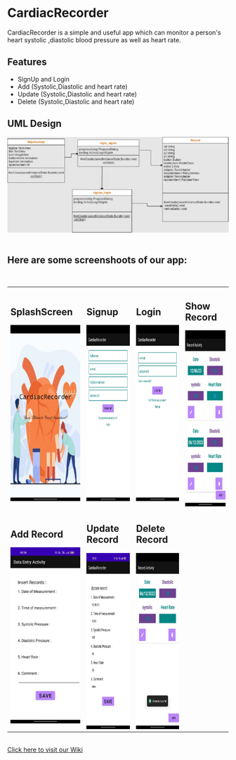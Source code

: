 # CardiacRecorder

CardiacRecorder is a simple and useful app which can monitor a person's heart systolic ,diastolic blood pressure as well as heart rate.




## Features

- SignUp and Login
- Add (Systolic,Diastolic and heart rate)
- Update (Systolic,Diastolic and heart rate)
- Delete (Systolic,Diastolic and heart rate)




## UML Design
![UML](https://github.com/meerror6d/Finalproject/blob/master/Screenshot/UML.png?raw=true)
</br>
</br>

## Here are some screenshoots of our app:

<table>
  <tr> 
  <td><h2>SplashScreen</h2><img src = "https://github.com/meerror6d/Finalproject/blob/master/Screenshot/splash.jpeg?raw=true" height = "400px" width="250px"/></td>
  <td><h2>Signup</h2><img src = "https://github.com/meerror6d/Finalproject/blob/master/Screenshot/signup.jpeg?raw=true" height = "400px" width="250px"/></td>
  <td><h2>Login</h2><img src = "https://github.com/meerror6d/Finalproject/blob/master/Screenshot/login.jpeg?raw=true" height = "400px" width="250px"/></td>
  <td><h2>Show Record</h2><img src = "https://github.com/meerror6d/Finalproject/blob/master/Screenshot/show%20data.jpeg?raw=true" height = "400px" width="250px"/></td>
 
  
  </tr>
  </br>
  <tr>
  

  
  
  <td> <h2>Add Record</h2><img src = "https://github.com/meerror6d/Finalproject/blob/master/Screenshot/data%20entry.jpeg?raw=true" height = "400px" width="300px"/></td>
  <td><h2> Update Record</h2><img src = "https://github.com/meerror6d/Finalproject/blob/master/Screenshot/update.jpeg?raw=true" height = "400px" width="300px"/></td>
  <td><h2>Delete Record</h2><img src = "https://github.com/meerror6d/Finalproject/blob/master/Screenshot/data%20deleted.jpeg?raw=true" height = "400px" width="300px"/></td>

  </tr>

</table>
</br>
<a href="https://github.com/meerror6d/Finalproject/wiki">Click here to visit our Wiki</a>





